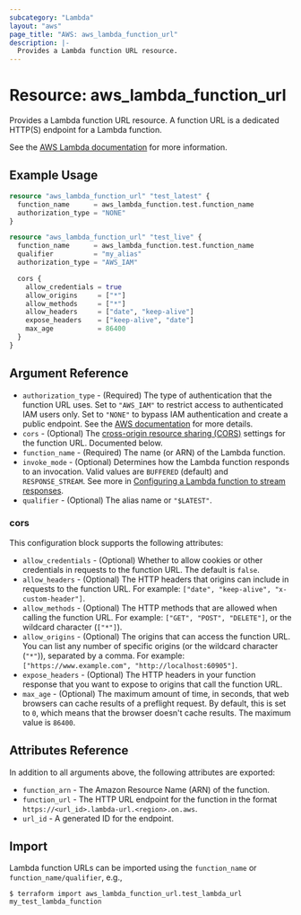 ```yaml
---
subcategory: "Lambda"
layout: "aws"
page_title: "AWS: aws_lambda_function_url"
description: |-
  Provides a Lambda function URL resource.
---
```


# Resource: aws_lambda_function_url

Provides a Lambda function URL resource. A function URL is a dedicated HTTP(S) endpoint for a Lambda function.

See the [AWS Lambda documentation](https://docs.aws.amazon.com/lambda/latest/dg/lambda-urls.html) for more information.

## Example Usage

```terraform
resource "aws_lambda_function_url" "test_latest" {
  function_name      = aws_lambda_function.test.function_name
  authorization_type = "NONE"
}

resource "aws_lambda_function_url" "test_live" {
  function_name      = aws_lambda_function.test.function_name
  qualifier          = "my_alias"
  authorization_type = "AWS_IAM"

  cors {
    allow_credentials = true
    allow_origins     = ["*"]
    allow_methods     = ["*"]
    allow_headers     = ["date", "keep-alive"]
    expose_headers    = ["keep-alive", "date"]
    max_age           = 86400
  }
}
```

## Argument Reference

* `authorization_type` - (Required) The type of authentication that the function URL uses. Set to `"AWS_IAM"` to restrict access to authenticated IAM users only. Set to `"NONE"` to bypass IAM authentication and create a public endpoint. See the [AWS documentation](https://docs.aws.amazon.com/lambda/latest/dg/urls-auth.html) for more details.
* `cors` - (Optional) The [cross-origin resource sharing (CORS)](https://developer.mozilla.org/en-US/docs/Web/HTTP/CORS) settings for the function URL. Documented below.
* `function_name` - (Required) The name (or ARN) of the Lambda function.
* `invoke_mode` - (Optional) Determines how the Lambda function responds to an invocation. Valid values are `BUFFERED` (default) and `RESPONSE_STREAM`. See more in [Configuring a Lambda function to stream responses](https://docs.aws.amazon.com/lambda/latest/dg/configuration-response-streaming.html).
* `qualifier` - (Optional) The alias name or `"$LATEST"`.

### cors

This configuration block supports the following attributes:

* `allow_credentials` - (Optional) Whether to allow cookies or other credentials in requests to the function URL. The default is `false`.
* `allow_headers` - (Optional) The HTTP headers that origins can include in requests to the function URL. For example: `["date", "keep-alive", "x-custom-header"]`.
* `allow_methods` - (Optional) The HTTP methods that are allowed when calling the function URL. For example: `["GET", "POST", "DELETE"]`, or the wildcard character (`["*"]`).
* `allow_origins` - (Optional) The origins that can access the function URL. You can list any number of specific origins (or the wildcard character (`"*"`)), separated by a comma. For example: `["https://www.example.com", "http://localhost:60905"]`.
* `expose_headers` - (Optional) The HTTP headers in your function response that you want to expose to origins that call the function URL.
* `max_age` - (Optional) The maximum amount of time, in seconds, that web browsers can cache results of a preflight request. By default, this is set to `0`, which means that the browser doesn't cache results. The maximum value is `86400`.

## Attributes Reference

In addition to all arguments above, the following attributes are exported:

* `function_arn` - The Amazon Resource Name (ARN) of the function.
* `function_url` - The HTTP URL endpoint for the function in the format `https://<url_id>.lambda-url.<region>.on.aws`.
* `url_id` - A generated ID for the endpoint.

## Import

Lambda function URLs can be imported using the `function_name` or `function_name/qualifier`, e.g.,

```
$ terraform import aws_lambda_function_url.test_lambda_url my_test_lambda_function
```

<!-- cache-key: cdktf-0.17.0-pre.15 input-716c263034a45294e392237fc850dee4bcf14f4ddcf3287e7d6ba8484fb3a9f9 -->